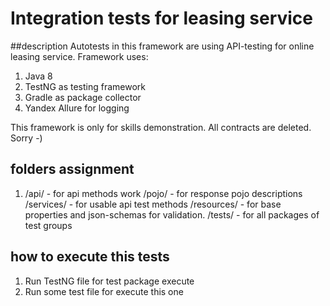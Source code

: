 Integration tests for leasing service
========================================================

##description
Autotests in this framework are using API-testing for online leasing service. Framework uses:
1. Java 8
2. TestNG as testing framework
3. Gradle as package collector
4. Yandex Allure for logging

This framework is only for skills demonstration. All contracts are deleted. Sorry -)

## folders assignment
1. /api/ - for api methods work
/pojo/ - for response pojo descriptions
/services/ - for usable api test methods
/resources/ - for base properties and json-schemas for validation.
/tests/ - for all packages of test groups
 
## how to execute this tests
1. Run TestNG file for test package execute
2. Run some test file for execute this one
